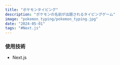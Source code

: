 ```yaml
---
title: "ポケモンタイピング"
description: "ポケモンの名前が出題されるタイピングゲーム"
image: "pokemon_typing/pokemon_typing.jpg"
date: "2024-05-01"
tags: "#Next.js"
---
```


### 使用技術

- Next.js
